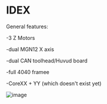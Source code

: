# IDEX

General features:

-3 Z Motors

-dual MGN12 X axis

-dual CAN toolhead/Huvud board

-full 4040 framee

-CoreXX + YY (which doesn't exist yet)

![image](https://user-images.githubusercontent.com/11861478/123529549-5e0dea80-d6bf-11eb-86b3-936369a76c03.png)

